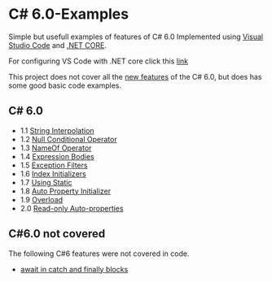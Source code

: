 # C# 6.0-Examples
Simple but usefull examples of features of C# 6.0 Implemented using [Visual Studio Code](https://code.visualstudio.com) and [.NET CORE](https://docs.microsoft.com/en-us/dotnet/core/whats-new/).

For configuring VS Code with .NET core click this [link](https://docs.microsoft.com/en-us/dotnet/core/tutorials/with-visual-studio-code)

This project does not cover all the [new features](https://docs.microsoft.com/en-us/dotnet/csharp/whats-new/csharp-6) of the C# 6.0, but does has some good basic code examples. 

## C# 6.0
* 1.1 [String Interpolation](https://docs.microsoft.com/en-us/dotnet/csharp/language-reference/keywords/interpolated-strings)
* 1.2 [Null Conditional Operator](https://docs.microsoft.com/en-us/dotnet/csharp/language-reference/operators/null-conditional-operators)
* 1.3 [NameOf Operator](https://docs.microsoft.com/en-us/dotnet/csharp/language-reference/keywords/nameof)
* 1.4 [Expression Bodies](https://docs.microsoft.com/en-us/dotnet/csharp/programming-guide/statements-expressions-operators/expression-bodied-members#methods)
* 1.5 [Exception Filters](https://docs.microsoft.com/en-us/dotnet/csharp/whats-new/csharp-6#exception-filters)
* 1.6 [Index Initializers](https://docs.microsoft.com/en-us/dotnet/csharp/whats-new/csharp-6#index-initializers)
* 1.7 [Using Static](https://docs.microsoft.com/en-us/dotnet/csharp/whats-new/csharp-6#using-static)
* 1.8 [Auto Property Initializer](https://docs.microsoft.com/en-us/dotnet/csharp/whats-new/csharp-6#auto-property-initializers)
* 1.9 [Overload](https://docs.microsoft.com/en-us/dotnet/csharp/whats-new/csharp-6#improved-overload-resolution)
* 2.0 [Read-only Auto-properties](https://docs.microsoft.com/en-us/dotnet/csharp/whats-new/csharp-6#read-only-auto-properties)

## C#6.0 not covered
The following C#6 features were not covered in code.
* [await in catch and finally blocks](https://docs.microsoft.com/en-us/dotnet/csharp/whats-new/csharp-6#await-in-catch-and-finally-blocks)
